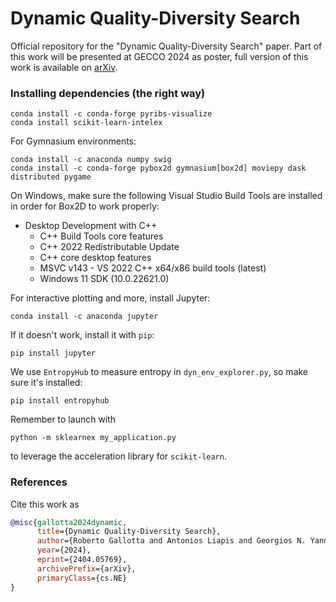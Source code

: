 # Dynamic Quality-Diversity Search

Official repository for the "Dynamic Quality-Diversity Search" paper. Part of this work will be presented at GECCO 2024 as poster, full version of this work is available on [arXiv](https://arxiv.org/abs/2404.05769).

### Installing dependencies (the right way)
```shell
conda install -c conda-forge pyribs-visualize
conda install scikit-learn-intelex
```

For Gymnasium environments:
```shell
conda install -c anaconda numpy swig
conda install -c conda-forge pybox2d gymnasium[box2d] moviepy dask distributed pygame
```

On Windows, make sure the following Visual Studio Build Tools are installed in order for Box2D to work properly:
- Desktop Development with C++
  - C++ Build Tools core features
  - C++ 2022 Redistributable Update
  - C++ core desktop features
  - MSVC v143 - VS 2022 C++ x64/x86 build tools (latest)
  - Windows 11 SDK (10.0.22621.0)

For interactive plotting and more, install Jupyter:
```shell
conda install -c anaconda jupyter
```
If it doesn't work, install it with `pip`:
```shell
pip install jupyter
```

We use `EntropyHub` to measure entropy in `dyn_env_explorer.py`, so make sure it's installed:
```shell
pip install entropyhub
```

Remember to launch with
```shell
python -m sklearnex my_application.py
```
to leverage the acceleration library for `scikit-learn`.

### References
Cite this work as
```bibtex
@misc{gallotta2024dynamic,
      title={Dynamic Quality-Diversity Search}, 
      author={Roberto Gallotta and Antonios Liapis and Georgios N. Yannakakis},
      year={2024},
      eprint={2404.05769},
      archivePrefix={arXiv},
      primaryClass={cs.NE}
}
```